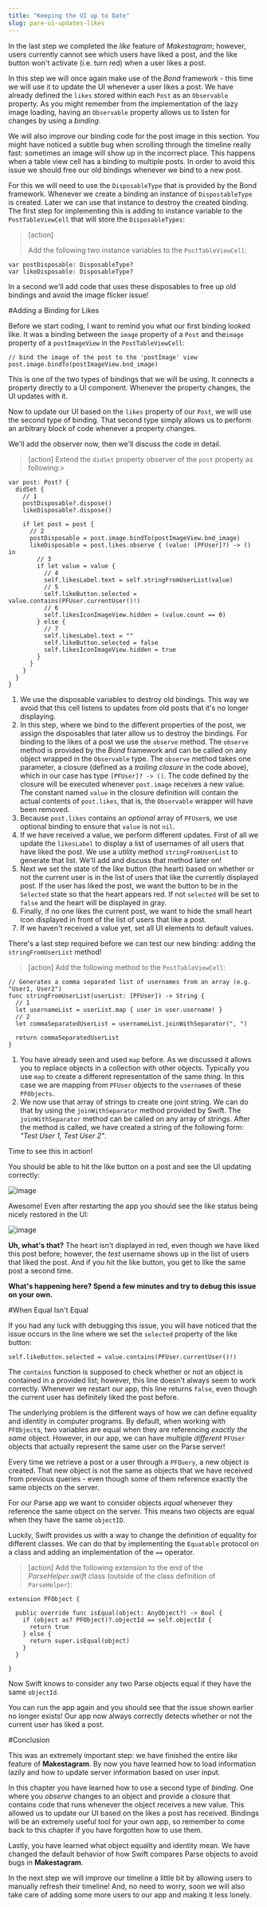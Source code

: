 ```yaml
---
title: "Keeping the UI up to Date"
slug: pare-ui-updates-likes
---
```


In the last step we completed the _like_ feature of _Makestagram_; however, users currently cannot see
which users have liked a post, and the like button won't activate (i.e. turn red) when a user likes a post.

In this step we will once again make use of the _Bond_ framework - this time we will use it to update the UI whenever a user likes a post.
We have already defined the `likes` stored within each `Post` as an `Observable` property. As you might remember from the implementation of the lazy image loading, having an `Observable` property allows us to listen for changes by using a _binding_.

We will also improve our binding code for the post image in this section. You might have noticed a subtle bug when scrolling through the timeline really fast: sometimes an image will show up in the incorrect place. This happens when a table view cell has a binding to multiple posts. In order to avoid this issue we should free our old bindings whenever we bind to a new post. 

For this we will need to use the `DisposableType` that is provided by the Bond framework. Whenever we create a binding an instance of `DispostableType` is created. Later we can use that instance to destroy the created binding. The first step for implementing this is adding to instance variable to the `PostTableViewCell` that will store the `DisposableTypes`:

> [action]
>
> Add the following two instance variables to the `PostTableViewCell`:
>
    var postDisposable: DisposableType?
    var likeDisposable: DisposableType?

In a second we'll add code that uses these disposables to free up old bindings and avoid the image flicker issue!

#Adding a Binding for Likes

Before we start coding, I want to remind you what our first binding looked like. It was a binding between the `image` property of a `Post` and the`image` property of a `postImageView` in the `PostTableViewCell`:

    // bind the image of the post to the 'postImage' view
    post.image.bindTo(postImageView.bnd_image)

This is one of the two types of bindings that we will be using. It connects a property directly to a UI component. Whenever the property changes, the UI updates with it.

Now to update our UI based on the `likes` property of our `Post`, we will use the second type of binding. That second type simply allows us to perform an arbitrary block of code whenever a property changes.

We'll add the observer now, then we'll discuss the code in detail.

> [action]
Extend the `didSet` property observer of the `post` property as following:>
>
    var post: Post? {
      didSet {
        // 1
        postDisposable?.dispose()
        likeDisposable?.dispose()
>      
        if let post = post {
          // 2
          postDisposable = post.image.bindTo(postImageView.bnd_image)
          likeDisposable = post.likes.observe { (value: [PFUser]?) -> () in
            // 3
            if let value = value {
              // 4
              self.likesLabel.text = self.stringFromUserList(value)
              // 5
              self.likeButton.selected = value.contains(PFUser.currentUser()!)
              // 6
              self.likesIconImageView.hidden = (value.count == 0)
            } else {
              // 7
              self.likesLabel.text = ""
              self.likeButton.selected = false
              self.likesIconImageView.hidden = true
            }
          }
        }
      }
    }

1. We use the disposable variables to destroy old bindings. This way we avoid that this cell listens to updates from old posts that it's no longer displaying.
2. In this step, where we bind to the different properties of the post, we assign the disposables that later allow us to destroy the bindings. For binding to the likes of a post we use the `observe` method. The `observe` method is provided by the *Bond* framework and can be called on any object wrapped in the `Observable` type. The `observe` method takes one parameter, a closure (defined as a *trailing closure* in the code above), which in our case has type `[PFUser]? -> ()`. The code defined by the closure will be executed whenever `post.image` receives a new value. The constant named `value` in the closure definition will contain the actual contents of `post.likes`, that is, the `Observable` wrapper will have been removed.
3. Because `post.likes` contains an *optional* array of `PFUser`s, we use optional binding to ensure that `value` is not `nil`.
4. If we have received a value, we perform different updates. First of all we update the `likesLabel` to display a list of usernames of all users that have liked the post. We use a utility method `stringFromUserList` to generate that list. We'll add and discuss that method later on!
5. Next we set the state of the like button (the heart) based on whether or not the current user is in the list of users that like the currently displayed post. If the user has liked the post, we want the button to be in the `Selected` state so that the heart appears red. If not `selected` will be set to `false` and the heart will be displayed in gray.
6. Finally, if no one likes the current post, we want to hide the small heart icon displayed in front of the list of users that like a post.
7. If we haven't received a value yet, set all UI elements to default values.

There's a last step required before we can test our new binding: adding the `stringFromUserList` method!

> [action]
Add the following method to the `PostTableViewCell`:
>
    // Generates a comma separated list of usernames from an array (e.g. "User1, User2")
    func stringFromUserList(userList: [PFUser]) -> String {
      // 1
      let usernameList = userList.map { user in user.username! }
      // 2
      let commaSeparatedUserList = usernameList.joinWithSeparator(", ")
>
      return commaSeparatedUserList
    }

1. You have already seen and used `map` before. As we discussed it allows you to replace objects in a collection with other objects. Typically you use `map` to create a different representation of the same _thing_. In this case we are mapping from `PFUser` objects to the `username`s of these `PFObjects`.
2. We now use that array of strings to create one joint string. We can do that by using the `joinWithSeparator` method provided by Swift. The `joinWithSeparator` method can be called on any array of strings. After the method is called, we have created a string of the following form: _"Test User 1, Test User 2"_.

Time to see this in action!

You should be able to hit the like button on a post and see the UI updating correctly:

![image](like_working.png)

Awesome! Even after restarting the app you should see the like status being nicely restored in the UI:

![image](like_update_bug.png)

**Uh, what's that?** The heart isn't displayed in red, even though we have liked this post before; however, the _test_ username shows up in the list of users that liked the post. And if you hit the like button, you get to like the same post a second time.

**What's happening here? Spend a few minutes and try to debug this issue on your own.**

#When Equal Isn't Equal

If you had any luck with debugging this issue, you will have noticed that the issue occurs in the line where we set the `selected` property of the like button:

    self.likeButton.selected = value.contains(PFUser.currentUser()!)

The `contains` function is supposed to check whether or not an object is contained in a provided list; however, this line doesn't always seem to work correctly. Whenever we restart our app, this line returns `false`, even though the current user has definitely liked the post before.

The underlying problem is the different ways of how we can define equality and identity in computer programs. By default, when working with `PFObject`s, two variables are equal when they are referencing *exactly the same* object. However, in our app, we can have multiple _different_ `PFUser` objects that actually represent the same user on the Parse server!

Every time we retrieve a post or a user through a `PFQuery`, a new object is created. That new object is not the same as objects that we have received from previous queries - even though some of them reference exactly the same objects on the server.

For our Parse app we want to consider objects _equal_ whenever they reference the same object on the server. This means two objects are equal when they have the same `objectID`.

Luckily, Swift provides us with a way to change the definition of equality for different classes. We can do that by implementing the `Equatable` protocol on a class and adding an implementation of the `==` operator.

> [action]
Add the following extension to the end of the _ParseHelper.swift_ class (outside of the class definition of `ParseHelper`):
>
    extension PFObject {
>
      public override func isEqual(object: AnyObject?) -> Bool {
        if (object as? PFObject)?.objectId == self.objectId {
          return true
        } else {
          return super.isEqual(object)
        }
      }
>
    }

Now Swift knows to consider any two Parse objects equal if they have the same `objectId`.

You can run the app again and you should see that the issue shown earlier no longer exists! Our app now always correctly detects whether or not the current user has liked a post.

#Conclusion

This was an extremely important step: we have finished the entire _like_ feature of **Makestagram**. By now you have learned how to load information lazily and how to update server information based on user input.

In this chapter you have learned how to use a second type of _binding_. One where you *observe* changes to an object and provide a closure that contains code that runs whenever the object receives a new value. This allowed us to update our UI based on the likes a post has received. Bindings will be an extremely useful tool for your own app, so remember to come back to this chapter if you have forgotten how to use them.

<!-- As part of setting up the binding, we have also briefly spoken about _strong reference cycles_ - and how to avoid them. You have learned what the word _capture list_ means and how the `unowned` keyword can break potential retain cycles. Make sure to take a note of that section as well, it will also be very important for your own app. -->

Lastly, you have learned what object equality and identity mean. We have changed the default behavior of how Swift compares Parse objects to avoid bugs in **Makestagram**.

In the next step we will improve our timeline a little bit by allowing users to manually refresh their timeline! And, no need to worry, soon we will also take care of adding some more users to our app and making it less lonely.
